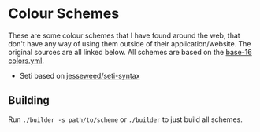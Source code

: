 # Colour Schemes

These are some colour schemes that I have found around the web, that don't have any
way of using them outside of their application/website. The original sources are all linked
below. All schemes are based on the [base-16 colors.yml](https://github.com/chriskempson/base16-builder/blob/master/schemes/colors.yml).

- Seti based on [jesseweed/seti-syntax](https://github.com/jesseweed/seti-syntax)


## Building
Run `./builder -s path/to/scheme` or `./builder` to just build all schemes.
